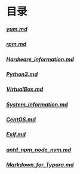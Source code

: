 # 目录



##### [yum.md]

##### [rpm.md]

##### [Hardware_information.md]

##### [Python3.md]

##### [VirtualBox.md]

##### [System_information.md]

##### [CentOS.md]

##### [Exif.md]

##### [antd_npm_node_nvm.md]

##### [Markdown_for_Typora.md]

[yum.md]: https://github.com/yocc/jacket/blob/master/jug/yum.md "yum.md"

[rpm.md]: https://github.com/yocc/jacket/blob/master/jug/rpm.md "rpm.md"

[Hardware_information.md]: https://github.com/yocc/jacket/blob/master/jug/Hardware_information.md "Hardware_information.md"

[python3.md]: https://github.com/yocc/jacket/blob/master/jug/Python3.md "Python3.md"
[virtualbox.md]: https://github.com/yocc/jacket/blob/master/jug/VirtualBox.md "VirtualBox.md"
[system_information.md]: https://github.com/yocc/jacket/blob/master/jug/System_information.md "System_information.md"
[centos.md]: https://github.com/yocc/jacket/blob/master/jug/CentOS.md "CentOS.md"
[exif.md]: https://github.com/yocc/jacket/blob/master/jug/Exif.md "Exif.md"
[antd_npm_node_nvm.md]: https://github.com/yocc/jacket/blob/master/jug/antd%20npm%20node%20nvm.md "font"
[markdown_for_typora.md]: https://github.com/yocc/jacket/blob/master/jug/Markdown_for_Typora.md "mac"
